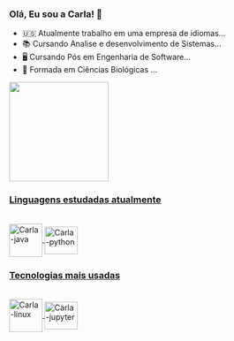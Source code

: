 ### Olá, Eu sou a Carla!  👋

- 🇺🇸  Atualmente trabalho em uma  empresa de idiomas...
- 📚  Cursando Analise e desenvolvimento de Sistemas...
- 🖥️  Cursando Pós em Engenharia de Software...
- 🌱  Formada em Ciências Biológicas ...

 <div>
  <a href="https://github.com/carlaallmeida">
  <img height="180em" src="https://github-readme-stats.vercel.app/api?username=carlaallmeida&show_icons=true&theme=tokyonight&include_all_commits=true&count_private=true"/>
 <div> 
 
  ### Linguagens estudadas atualmente

  <div style="display: inline_block"><br> 
  <img align="center" alt="Carla-java" right="50" width="60"  src="https://cdn.jsdelivr.net/gh/devicons/devicon/icons/java/java-plain.svg" />
  <img align="center" alt="Carla-python" height="50" width="60" <img src="https://cdn.jsdelivr.net/gh/devicons/devicon/icons/python/python-original.svg">  
   
  ### Tecnologias mais usadas
   
  <div style="display: inline_block"><br> 
  <img align="center" alt="Carla-linux" right="50" width="60" <img src="https://cdn.jsdelivr.net/gh/devicons/devicon/icons/linux/linux-original.svg" />
  <img align="center" alt="Carla-jupyter" height="50" width="60"src="https://cdn.jsdelivr.net/gh/devicons/devicon/icons/jupyter/jupyter-original- wordmark.svg" />
